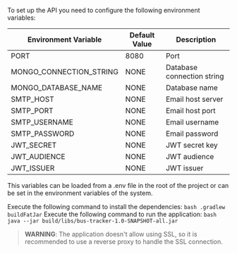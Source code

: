 To set up the API you need to configure the following environment variables:

| Environment Variable    | Default Value                          | Description                             |
|-------------------------|----------------------------------------|-----------------------------------------|
| PORT                    | 8080                                   | Port                                    |
| MONGO_CONNECTION_STRING | NONE                                   | Database connection string              |
| MONGO_DATABASE_NAME     | NONE                                   | Database name                           |
| SMTP_HOST               | NONE                                   | Email host server                       |
| SMTP_PORT               | NONE                                   | Email host port                         |
| SMTP_USERNAME           | NONE                                   | Email username                          |
| SMTP_PASSWORD           | NONE                                   | Email password                          |
| JWT_SECRET              | NONE                                   | JWT secret key                          |
| JWT_AUDIENCE            | NONE                                   | JWT audience                            |
| JWT_ISSUER              | NONE                                   | JWT issuer                              |

This variables can be loaded from a .env file in the root of the project or can be set in the environment variables of the system.

Execute the following command to install the dependencies:
```bash .gradlew buildFatJar```
Execute the following command to run the application:
```bash java --jar build/libs/bus-tracker-1.0-SNAPSHOT-all.jar```

> **WARNING**: The application doesn't allow using SSL, so it is recommended to use a reverse proxy to handle the SSL connection.